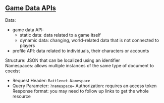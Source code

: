 ## [Game Data APIs](https://develop.battle.net/documentation/guides/game-data-apis)

Data:
* game data API:
    * static data: data related to a game itself
    * dynamic data: changing, world-related data that is not connected to players
* profile API: data related to individuals, their characters or accounts

Structure: JSON that can be localized using an identifier  
Namespaces: allows multiple instances of the same type of document to coexist  
* Request Header: `Battlenet-Namespace`
* Query Parameter: `?namespace=`
Authorization: requires an access token  
Response format: you may need to follow up links to get the whole resource  
